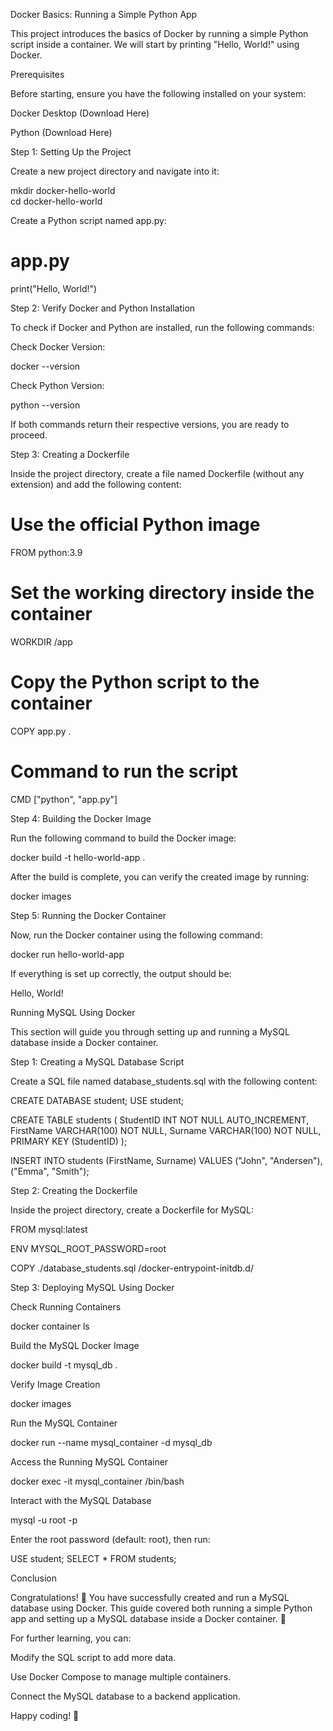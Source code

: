 Docker Basics: Running a Simple Python App

This project introduces the basics of Docker by running a simple Python script inside a container. We will start by printing "Hello, World!" using Docker.

Prerequisites

Before starting, ensure you have the following installed on your system:

Docker Desktop (Download Here)

Python (Download Here)

Step 1: Setting Up the Project

Create a new project directory and navigate into it:

mkdir docker-hello-world  
cd docker-hello-world  

Create a Python script named app.py:

# app.py
print("Hello, World!")

Step 2: Verify Docker and Python Installation

To check if Docker and Python are installed, run the following commands:

Check Docker Version:

docker --version

Check Python Version:

python --version

If both commands return their respective versions, you are ready to proceed.

Step 3: Creating a Dockerfile

Inside the project directory, create a file named Dockerfile (without any extension) and add the following content:

# Use the official Python image
FROM python:3.9  

# Set the working directory inside the container
WORKDIR /app  

# Copy the Python script to the container
COPY app.py .  

# Command to run the script
CMD ["python", "app.py"]

Step 4: Building the Docker Image

Run the following command to build the Docker image:

docker build -t hello-world-app .

After the build is complete, you can verify the created image by running:

docker images

Step 5: Running the Docker Container

Now, run the Docker container using the following command:

docker run hello-world-app

If everything is set up correctly, the output should be:

Hello, World!

Running MySQL Using Docker

This section will guide you through setting up and running a MySQL database inside a Docker container.

Step 1: Creating a MySQL Database Script

Create a SQL file named database_students.sql with the following content:

CREATE DATABASE student;
USE student;

CREATE TABLE students (
  StudentID INT NOT NULL AUTO_INCREMENT,
  FirstName VARCHAR(100) NOT NULL,
  Surname VARCHAR(100) NOT NULL,
  PRIMARY KEY (StudentID)
);

INSERT INTO students (FirstName, Surname)
VALUES ("John", "Andersen"), ("Emma", "Smith");

Step 2: Creating the Dockerfile

Inside the project directory, create a Dockerfile for MySQL:

FROM mysql:latest

ENV MYSQL_ROOT_PASSWORD=root

COPY ./database_students.sql /docker-entrypoint-initdb.d/

Step 3: Deploying MySQL Using Docker

Check Running Containers

docker container ls

Build the MySQL Docker Image

docker build -t mysql_db .

Verify Image Creation

docker images

Run the MySQL Container

docker run --name mysql_container -d mysql_db

Access the Running MySQL Container

docker exec -it mysql_container /bin/bash

Interact with the MySQL Database

mysql -u root -p

Enter the root password (default: root), then run:

USE student;
SELECT * FROM students;

Conclusion

Congratulations! 🎉 You have successfully created and run a MySQL database using Docker. This guide covered both running a simple Python app and setting up a MySQL database inside a Docker container. 🚀

For further learning, you can:

Modify the SQL script to add more data.

Use Docker Compose to manage multiple containers.

Connect the MySQL database to a backend application.

Happy coding! 🚀


